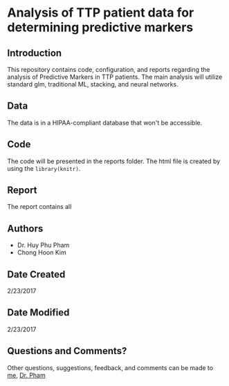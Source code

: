 # Analysis of TTP patient data for determining predictive markers 

## Introduction

This repository contains code, configuration, and reports regarding the analysis
of Predictive Markers in TTP patients. The main analysis will utilize standard glm, traditional ML,
stacking, and neural networks.

## Data

The data is in a HIPAA-compliant database that won't be accessible. 

## Code

The code will be presented in the reports folder. The html file is created by
using the `library(knitr)`.

## Report

The report contains all 

## Authors

* Dr. Huy Phu Pham
* Chong Hoon Kim

## Date Created

2/23/2017

## Date Modified

2/23/2017

## Questions and Comments?

Other questions, suggestions, feedback, and comments can be made to [me](mailto:chong.kim@ucdenver.edu), [Dr. Pham](mailto:Huy.Pham@med.usc.edu)



